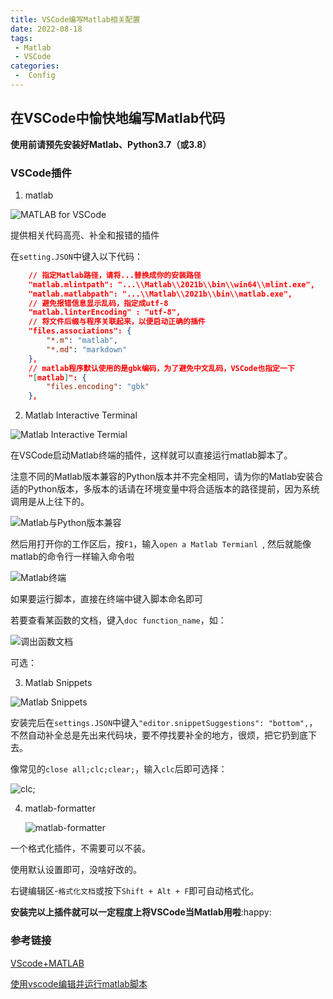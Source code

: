 ```yaml
---
title: VSCode编写Matlab相关配置
date: 2022-08-18
tags:
 - Matlab
 - VSCode
categories:
 -  Config
---
```


## 在VSCode中愉快地编写Matlab代码

**使用前请预先安装好Matlab、Python3.7（或3.8）**

### VSCode插件

1. matlab

![MATLAB for VSCode](http://imagebed.krins.cloud/api/image/2BNN4B6N.png)

提供相关代码高亮、补全和报错的插件

在`setting.JSON`中键入以下代码：

```json
    // 指定Matlab路径，请将...替换成你的安装路径
    "matlab.mlintpath": "...\\Matlab\\2021b\\bin\\win64\\mlint.exe",
    "matlab.matlabpath": "...\\Matlab\\2021b\\bin\\matlab.exe",
    // 避免报错信息显示乱码，指定成utf-8
    "matlab.linterEncoding" : "utf-8",
    // 将文件后缀与程序关联起来，以便启动正确的插件
    "files.associations": {
        "*.m": "matlab",
        "*.md": "markdown"
    },
    // matlab程序默认使用的是gbk编码，为了避免中文乱码，VSCode也指定一下
    "[matlab]": {
        "files.encoding": "gbk"
    },
```



2. Matlab Interactive Terminal

![Matlab Interactive Termial](http://imagebed.krins.cloud/api/image/0F4F2X6V.png)

在VSCode启动Matlab终端的插件，这样就可以直接运行matlab脚本了。

注意不同的Matlab版本兼容的Python版本并不完全相同，请为你的Matlab安装合适的Python版本，多版本的话请在环境变量中将合适版本的路径提前，因为系统调用是从上往下的。

![Matlab与Python版本兼容](http://imagebed.krins.cloud/api/image/0DX0NJJ8.png)

然后用打开你的工作区后，按`F1`，输入`open a Matlab Termianl `, 然后就能像matlab的命令行一样输入命令啦

![Matlab终端](http://imagebed.krins.cloud/api/image/640J6F0R.png)

如果要运行脚本，直接在终端中键入脚本命名即可

若要查看某函数的文档，键入`doc function_name`，如：

![调出函数文档](http://imagebed.krins.cloud/api/image/L604N6N2.png)

可选：

3. Matlab Snippets

![Matlab Snippets](http://imagebed.krins.cloud/api/image/D062JT42.png)

安装完后在`settings.JSON`中键入`"editor.snippetSuggestions": "bottom",`，不然自动补全总是先出来代码块，要不停找要补全的地方，很烦，把它扔到底下去。

像常见的`close all;clc;clear;`，输入`clc`后即可选择：

![clc;](http://imagebed.krins.cloud/api/image/4JFD4F4P.png)

4. matlab-formatter

   ![matlab-formatter](http://imagebed.krins.cloud/api/image/FHN40224.png)

一个格式化插件，不需要可以不装。

使用默认设置即可，没啥好改的。

右键编辑区-`格式化文档`或按下`Shift + Alt + F`即可自动格式化。

**安装完以上插件就可以一定程度上将VSCode当Matlab用啦**:happy:

### 参考链接

[VScode+MATLAB](https://zhuanlan.zhihu.com/p/166873048)

[使用vscode编辑并运行matlab脚本](https://zhuanlan.zhihu.com/p/395486395)
